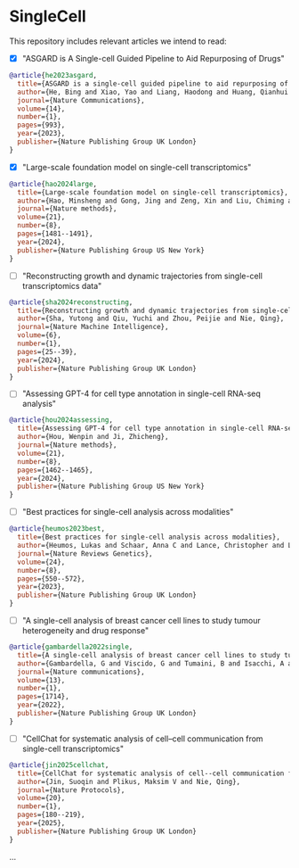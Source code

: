 # SingleCell
This repository includes relevant articles we intend to read:

- [X] "ASGARD is A Single-cell Guided Pipeline to Aid Repurposing of Drugs" 

```bibtex
@article{he2023asgard,
  title={ASGARD is a single-cell guided pipeline to aid repurposing of drugs},
  author={He, Bing and Xiao, Yao and Liang, Haodong and Huang, Qianhui and Du, Yuheng and Li, Yijun and Garmire, David and Sun, Duxin and Garmire, Lana X},
  journal={Nature Communications},
  volume={14},
  number={1},
  pages={993},
  year={2023},
  publisher={Nature Publishing Group UK London}
}
```

- [X] "Large-scale foundation model on single-cell transcriptomics"

```bibtex
@article{hao2024large,
  title={Large-scale foundation model on single-cell transcriptomics},
  author={Hao, Minsheng and Gong, Jing and Zeng, Xin and Liu, Chiming and Guo, Yucheng and Cheng, Xingyi and Wang, Taifeng and Ma, Jianzhu and Zhang, Xuegong and Song, Le},
  journal={Nature methods},
  volume={21},
  number={8},
  pages={1481--1491},
  year={2024},
  publisher={Nature Publishing Group US New York}
}
```

- [ ]  "Reconstructing growth and dynamic trajectories from single-cell transcriptomics data"

```bibtex
@article{sha2024reconstructing,
  title={Reconstructing growth and dynamic trajectories from single-cell transcriptomics data},
  author={Sha, Yutong and Qiu, Yuchi and Zhou, Peijie and Nie, Qing},
  journal={Nature Machine Intelligence},
  volume={6},
  number={1},
  pages={25--39},
  year={2024},
  publisher={Nature Publishing Group UK London}
}
```

- [ ] "Assessing GPT-4 for cell type annotation in single-cell RNA-seq analysis"

```bibtex
@article{hou2024assessing,
  title={Assessing GPT-4 for cell type annotation in single-cell RNA-seq analysis},
  author={Hou, Wenpin and Ji, Zhicheng},
  journal={Nature methods},
  volume={21},
  number={8},
  pages={1462--1465},
  year={2024},
  publisher={Nature Publishing Group US New York}
}
``` 

- [ ] "Best practices for single-cell analysis across modalities"

```bibtex
@article{heumos2023best,
  title={Best practices for single-cell analysis across modalities},
  author={Heumos, Lukas and Schaar, Anna C and Lance, Christopher and Litinetskaya, Anastasia and Drost, Felix and Zappia, Luke and L{\"u}cken, Malte D and Strobl, Daniel C and Henao, Juan and Curion, Fabiola and others},
  journal={Nature Reviews Genetics},
  volume={24},
  number={8},
  pages={550--572},
  year={2023},
  publisher={Nature Publishing Group UK London}
}
```

- [ ] "A single-cell analysis of breast cancer cell lines to study tumour heterogeneity and drug response"

```bibtex
@article{gambardella2022single,
  title={A single-cell analysis of breast cancer cell lines to study tumour heterogeneity and drug response},
  author={Gambardella, G and Viscido, G and Tumaini, B and Isacchi, A and Bosotti, R and Di Bernardo, D},
  journal={Nature communications},
  volume={13},
  number={1},
  pages={1714},
  year={2022},
  publisher={Nature Publishing Group UK London}
}
```

- [ ] "CellChat for systematic analysis of cell–cell communication from single-cell transcriptomics"

```bibtex
@article{jin2025cellchat,
  title={CellChat for systematic analysis of cell--cell communication from single-cell transcriptomics},
  author={Jin, Suoqin and Plikus, Maksim V and Nie, Qing},
  journal={Nature Protocols},
  volume={20},
  number={1},
  pages={180--219},
  year={2025},
  publisher={Nature Publishing Group UK London}
}
```
 
...
